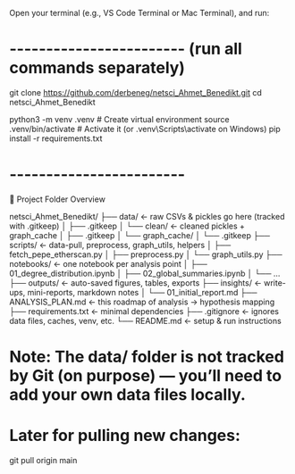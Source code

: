 Open your terminal (e.g., VS Code Terminal or Mac Terminal), and run:
 
# ------------------------ (run all commands separately)

git clone https://github.com/derbeneg/netsci_Ahmet_Benedikt.git
cd netsci_Ahmet_Benedikt

python3 -m venv .venv          # Create virtual environment
source .venv/bin/activate      # Activate it (or .venv\Scripts\activate on Windows)
pip install -r requirements.txt


# ------------------------


📁 Project Folder Overview

netsci_Ahmet_Benedikt/
├── data/                     ← raw CSVs & pickles go here (tracked with .gitkeep)
│   ├── .gitkeep
│   └── clean/                ← cleaned pickles + graph_cache
│       ├── .gitkeep
│       └── graph_cache/
│           └── .gitkeep
├── scripts/                  ← data-pull, preprocess, graph_utils, helpers
│   ├── fetch_pepe_etherscan.py
│   ├── preprocess.py
│   └── graph_utils.py
├── notebooks/                ← one notebook per analysis point
│   ├── 01_degree_distribution.ipynb
│   ├── 02_global_summaries.ipynb
│   └── …  
├── outputs/                  ← auto-saved figures, tables, exports
├── insights/                 ← write-ups, mini-reports, markdown notes
│   └── 01_initial_report.md
├── ANALYSIS_PLAN.md          ← this roadmap of analysis → hypothesis mapping
├── requirements.txt          ← minimal dependencies
├── .gitignore                ← ignores data files, caches, venv, etc.
└── README.md                 ← setup & run instructions


# Note: The data/ folder is not tracked by Git (on purpose) — you’ll need to add your own data files locally.

# Later for pulling new changes:
git pull origin main

